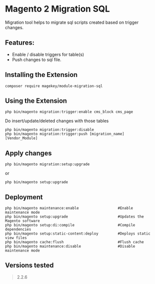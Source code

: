 # Magento 2 Migration SQL

Migration tool helps to migrate sql scripts created based on trigger changes.

## Features:

- Enable / disable triggers for table(s)
- Push changes to sql file.

## Installing the Extension

    composer require magekey/module-migration-sql
    
## Using the Extension

    php bin/magento migration:trigger:enable cms_block cms_page
    
Do insert/update/deleted changes with those tables

    php bin/magento migration:trigger:disable
    php bin/magento migration:trigger:push [migration_name] [Vendor_Module]
    
## Apply changes
    
    php bin/magento migration:setup:upgrade
or 

    php bin/magento setup:upgrade

## Deployment

    php bin/magento maintenance:enable                  #Enable maintenance mode
    php bin/magento setup:upgrade                       #Updates the Magento software
    php bin/magento setup:di:compile                    #Compile dependencies
    php bin/magento setup:static-content:deploy         #Deploys static view files
    php bin/magento cache:flush                         #Flush cache
    php bin/magento maintenance:disable                 #Disable maintenance mode

## Versions tested
> 2.2.6
